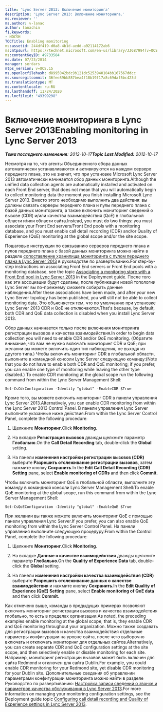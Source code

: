 ```yaml
---
title: 'Lync Server 2013: Включение мониторинга'
description: 'Lync Server 2013: Включение мониторинга.'
ms.reviewer: ''
ms.author: v-lanac
author: lanachin
f1.keywords:
- NOCSH
TOCTitle: Enabling monitoring
ms:assetid: 244df419-d0a8-4b1d-aedd-a92114172ab6
ms:mtpsurl: https://technet.microsoft.com/en-us/library/JJ687994(v=OCS.15)
ms:contentKeyID: 49733584
ms.date: 07/23/2014
manager: serdars
mtps_version: v=OCS.15
ms.openlocfilehash: d8995042bdc9b121dc5253940104bb167567ddcc
ms.sourcegitcommit: 36fee89bb887bea4f18b19f17a8c69daf5bc423d
ms.translationtype: MT
ms.contentlocale: ru-RU
ms.lasthandoff: 11/24/2020
ms.locfileid: "49399298"
---
```

# <a name="enabling-monitoring-in-lync-server-2013"></a><span data-ttu-id="f7655-103">Включение мониторинга в Lync Server 2013</span><span class="sxs-lookup"><span data-stu-id="f7655-103">Enabling monitoring in Lync Server 2013</span></span>

<div data-xmlns="http://www.w3.org/1999/xhtml">

<div class="topic" data-xmlns="http://www.w3.org/1999/xhtml" data-msxsl="urn:schemas-microsoft-com:xslt" data-cs="https://msdn.microsoft.com/">

<div data-asp="https://msdn2.microsoft.com/asp">



</div>

<div id="mainSection">

<div id="mainBody"><span data-ttu-id="f7655-104">

<span> </span></span><span class="sxs-lookup"><span data-stu-id="f7655-104">

<span> </span></span></span>

<span data-ttu-id="f7655-105">_**Тема последнего изменения:** 2012-10-17_</span><span class="sxs-lookup"><span data-stu-id="f7655-105">_**Topic Last Modified:** 2012-10-17_</span></span>

<span data-ttu-id="f7655-106">Несмотря на то, что агенты Объединенного сбора данных автоматически устанавливаются и активируются на каждом сервере переднего плана, это не значит, что при установке Microsoft Lync Server 2013 автоматически начинается сбор данных мониторинга.</span><span class="sxs-lookup"><span data-stu-id="f7655-106">Although the unified data collection agents are automatically installed and activated on each Front End server, that does not mean that you will automatically begin to collect monitoring data the moment you finish installing Microsoft Lync Server 2013.</span></span> <span data-ttu-id="f7655-107">Вместо этого необходимо выполнить два действия: вы должны связать серверы переднего плана и пулы переднего плана с базой данных мониторинга, а также включить мониторинг сведений о вызове (CDR) и/или качества взаимодействия (QoE) в глобальной области и/или области сайта.</span><span class="sxs-lookup"><span data-stu-id="f7655-107">Instead, you must do two things: you must associate your Front End servers/Front End pools with a monitoring database, and you must enable call detail recording (CDR) and/or Quality of Experience (QoE) monitoring at the global scope and/or the site scope.</span></span>

<span data-ttu-id="f7655-108">Пошаговые инструкции по связыванию серверов переднего плана и пулов переднего плана с базой данных мониторинга можно найти в разделе [сопоставление хранилища мониторинга с пулом переднего плана в Lync Server 2013](lync-server-2013-associating-a-monitoring-store-with-a-front-end-pool.md) в руководстве по развертыванию.</span><span class="sxs-lookup"><span data-stu-id="f7655-108">For step-by-step instructions on associating Front End servers or Front End pools with a monitoring database, see the topic [Associating a monitoring store with a Front End pool in Lync Server 2013](lync-server-2013-associating-a-monitoring-store-with-a-front-end-pool.md) in the Deployment guide.</span></span> <span data-ttu-id="f7655-109">После того как эти ассоциации будут сделаны, после публикации новой топологии Lync Server вы по-прежнему сможете собирать данные наблюдения.</span><span class="sxs-lookup"><span data-stu-id="f7655-109">After these associations have been made, and after your new Lync Server topology has been published, you will still not be able to collect monitoring data.</span></span> <span data-ttu-id="f7655-110">Это объясняется тем, что по умолчанию при установке Lync Server 2013 CDR и QoE не отключаются.</span><span class="sxs-lookup"><span data-stu-id="f7655-110">That's because, by default, both CDR and QoE data collection is disabled when you install Lync Server 2013.</span></span>

<span data-ttu-id="f7655-111">Сбор данных начинается только после включения мониторинга регистрации вызовов и качества взаимодействия.</span><span class="sxs-lookup"><span data-stu-id="f7655-111">In order to begin data collection you will need to enable CDR and/or QoE monitoring.</span></span> <span data-ttu-id="f7655-112">(Обратите внимание, что вам не нужно включать мониторинг CDR и QoE; при желании вы можете включить один тип наблюдения, не выходя из другого типа.) Чтобы включить мониторинг CDR в глобальной области, выполните в командной консоли Lync Server следующую команду:</span><span class="sxs-lookup"><span data-stu-id="f7655-112">(Note that you do not have to enable both CDR and QoE monitoring; if you prefer, you can enable one type of monitoring while leaving the other type disabled.) To enable CDR monitoring at the global scope run the following command from within the Lync Server Management Shell:</span></span>

    Set-CsCdrConfiguration -Identity "global" -EnableCDR $True

<span data-ttu-id="f7655-113">Кроме того, вы можете включить мониторинг CDR в панели управления Lync Server 2013.</span><span class="sxs-lookup"><span data-stu-id="f7655-113">Alternatively, you can enable CDR monitoring from within the Lync Server 2013 Control Panel.</span></span> <span data-ttu-id="f7655-114">В панели управления Lync Server выполните указанные ниже действия.</span><span class="sxs-lookup"><span data-stu-id="f7655-114">From within the Lync Server Control Panel, complete the following procedure:</span></span>

1.  <span data-ttu-id="f7655-115">Щелкните **Мониторинг**.</span><span class="sxs-lookup"><span data-stu-id="f7655-115">Click **Monitoring**.</span></span>

2.  <span data-ttu-id="f7655-116">На вкладке **Регистрация вызовов** дважды щелкните параметр **Глобально**.</span><span class="sxs-lookup"><span data-stu-id="f7655-116">On the **Call Detail Recording** tab, double-click the **Global** setting.</span></span>

3.  <span data-ttu-id="f7655-117">На панели **изменения настройки регистрации вызовов (CDR)** выберите **Разрешить отслеживание регистрации вызовов**, затем нажмите кнопку **Сохранить**.</span><span class="sxs-lookup"><span data-stu-id="f7655-117">In the **Edit Call Detail Recording (CDR) Setting** pane, select **Enable monitoring of CDRs** and then click **Commit**.</span></span>

<span data-ttu-id="f7655-118">Чтобы включить мониторинг QoE в глобальной области, выполните эту команду в командной консоли Lync Server Management Shell:</span><span class="sxs-lookup"><span data-stu-id="f7655-118">To enable QoE monitoring at the global scope, run this command from within the Lync Server Management Shell:</span></span>

    Set-CsQoEConfiguration -Identity "global" -EnableQoE $True

<span data-ttu-id="f7655-119">При желании вы также можете включить мониторинг QoE с помощью панели управления Lync Server.</span><span class="sxs-lookup"><span data-stu-id="f7655-119">If you prefer, you can also enable QoE monitoring from within the Lync Server Control Panel.</span></span> <span data-ttu-id="f7655-120">На панели управления выполните следующую процедуру.</span><span class="sxs-lookup"><span data-stu-id="f7655-120">From within the Control Panel, complete the following procedure:</span></span>

1.  <span data-ttu-id="f7655-121">Щелкните **Мониторинг**.</span><span class="sxs-lookup"><span data-stu-id="f7655-121">Click **Monitoring**.</span></span>

2.  <span data-ttu-id="f7655-122">На вкладке **Данные о качестве взаимодействия** дважды щелкните параметр **Глобально**.</span><span class="sxs-lookup"><span data-stu-id="f7655-122">On the **Quality of Experience Data** tab, double-click the **Global** setting.</span></span>

3.  <span data-ttu-id="f7655-123">На панели **изменения настройки качества взаимодействия (CDR)** выберите **Разрешить отслеживание данных о качестве взаимодействия** и нажмите кнопку **Сохранить**.</span><span class="sxs-lookup"><span data-stu-id="f7655-123">In the **Edit Quality of Experience (QoE) Setting** pane, select **Enable monitoring of QoE data** and then click **Commit**.</span></span>

<span data-ttu-id="f7655-124">Как отмечено выше, команды в предыдущих примерах позволяют включить мониторинг регистрации вызовов и качества взаимодействия глобально, то есть в пределах организации.</span><span class="sxs-lookup"><span data-stu-id="f7655-124">As noted, the preceding examples enable monitoring at the global scope; that is, they enable CDR and QoE monitoring throughout your organization.</span></span> <span data-ttu-id="f7655-125">Можно также создавать для регистрации вызовов и качества взаимодействия отдельные параметры конфигурации на уровне сайта, после чего выборочно включать и отключать мониторинг для отдельных сайтов.</span><span class="sxs-lookup"><span data-stu-id="f7655-125">Alternatively, you can create separate CDR and QoE configuration settings at the site scope, and then selectively enable or disable monitoring for each site.</span></span> <span data-ttu-id="f7655-126">Например, мониторинг регистрации вызовов может быть включен для сайта Redmond и отключен для сайта Dublin.</span><span class="sxs-lookup"><span data-stu-id="f7655-126">For example, you could enable CDR monitoring for your Redmond site, yet disable CDR monitoring for your Dublin site.</span></span> <span data-ttu-id="f7655-127">Дополнительные сведения об управлении параметрами конфигурации мониторинга можно найти в разделе Руководство по развертыванию: [Настройка записи сведений о звонке и параметров качества обслуживания в Lync Server 2013](lync-server-2013-configuring-call-detail-recording-and-quality-of-experience-settings.md).</span><span class="sxs-lookup"><span data-stu-id="f7655-127">For more information on managing your monitoring configuration settings, see the Deployment guide topic [Configuring call detail recording and Quality of Experience settings in Lync Server 2013](lync-server-2013-configuring-call-detail-recording-and-quality-of-experience-settings.md).</span></span>

<span data-ttu-id="f7655-128"></div>

<span> </span>

</div>

</div>

</span><span class="sxs-lookup"><span data-stu-id="f7655-128"></div>

<span> </span>

</div>

</div>

</span></span></div>

